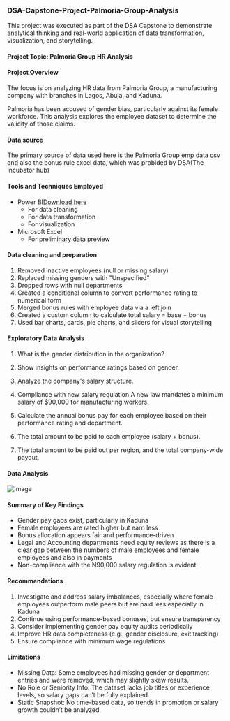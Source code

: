 ### DSA-Capstone-Project-Palmoria-Group-Analysis 
This project was executed as part of the DSA Capstone to demonstrate analytical thinking and real-world application of data transformation, visualization, and storytelling.
#### Project Topic: Palmoria Group HR Analysis 

#### Project Overview

The focus is on analyzing HR data from Palmoria Group, a manufacturing company with branches in Lagos, Abuja, and Kaduna.

Palmoria has been accused of gender bias, particularly against its female workforce. This analysis explores the employee dataset to determine the validity of those claims.

#### Data source
The primary source of data used here is the Palmoria Group emp data csv and also the bonus rule excel data, which was probided by DSA(The incubator hub)

#### Tools and Techniques Employed

- Power BI[Download here](https://www.microsoft.com/en-us/download/details.aspx?id=58494)
  - For data cleaning
  - For data transformation
  - For visualization
- Microsoft Excel
  - For preliminary data preview

 #### Data cleaning and preparation 

1. Removed inactive employees (null or missing salary)
2. Replaced missing genders with "Unspecified"
3. Dropped rows with null departments
4. Created a conditional column to convert performance rating to numerical form
5. Merged bonus rules with employee data via a left join
6. Created a custom column to calculate total salary = base + bonus
7. Used bar charts, cards, pie charts, and slicers for visual storytelling

#### Exploratory Data Analysis
1. What is the gender distribution in the organization?

2. Show insights on performance ratings based on gender.

3. Analyze the company's salary structure.

4. Compliance with new salary regulation
A new law mandates a minimum salary of \$90,000 for manufacturing workers.
  
5. Calculate the annual bonus pay for each employee based on their performance rating and department.

6. The total amount to be paid to each employee (salary + bonus).
7. The total amount to be paid out per region, and the total company-wide payout.

#### Data Analysis

![image](https://github.com/user-attachments/assets/173a46c9-df94-4172-b631-e89f53fa1833)



#### Summary of Key Findings

- Gender pay gaps exist, particularly in Kaduna
-  Female employees are rated higher but earn less
- Bonus allocation appears fair and performance-driven
- Legal and Accounting departments need equity reviews as there is a clear gap between the numbers of male employees and female employees and also in payments
- Non-compliance with the N90,000 salary regulation is evident

#### Recommendations

1. Investigate and address salary imbalances, especially where female employees outperform male peers but are paid less especially in Kaduna 
2. Continue using performance-based bonuses, but ensure transparency
3. Consider implementing gender pay equity audits periodically
4. Improve HR data completeness (e.g., gender disclosure, exit tracking)
5. Ensure compliance with minimum wage regulations

#### Limitations

- Missing Data: Some employees had missing gender or department entries and were removed, which may slightly skew results.
- No Role or Seniority Info: The dataset lacks job titles or experience levels, so salary gaps can’t be fully explained.
- Static Snapshot: No time-based data, so trends in promotion or salary growth couldn’t be analyzed.


